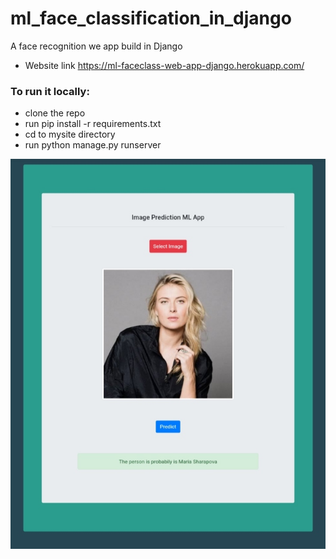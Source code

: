 # ml_face_classification_in_django
A face recognition  we app build in Django

* Website link https://ml-faceclass-web-app-django.herokuapp.com/

### To run it locally:

- clone the repo 
- run pip install -r requirements.txt
- cd to mysite directory
- run python manage.py runserver

![alt text](https://github.com/aromaljosebaby/ml_face_classification_in_django/blob/main/demo.jpeg)
